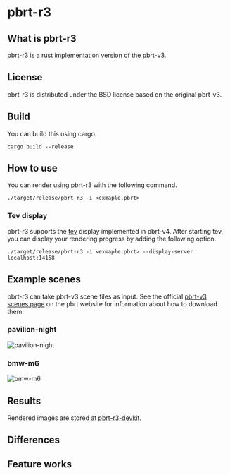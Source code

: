 # pbrt-r3

## What is pbrt-r3
pbrt-r3 is a rust implementation version of the pbrt-v3.

## License
pbrt-r3 is distributed under the BSD license based on the original pbrt-v3.

## Build
You can build this using cargo.
```
cargo build --release
```

## How to use
You can render using pbrt-r3 with the following command.
```
./target/release/pbrt-r3 -i <exmaple.pbrt>
```
### Tev display
pbrt-r3 supports the [tev](https://github.com/Tom94/tev) display implemented in pbrt-v4.
After starting tev, you can display your rendering progress by adding the following option.
```
./target/release/pbrt-r3 -i <exmaple.pbrt> --display-server localhost:14158
```


## Example scenes
pbrt-r3 can take pbrt-v3 scene files as input.
See the official [pbrt-v3 scenes page](http://pbrt.org/scenes-v3.html) on the pbrt website for information about how to download them.
### pavilion-night
![pavilion-night](https://github.com/user-attachments/assets/aa492fa3-493c-45f1-94e3-5c52a60086d6)
### bmw-m6
![bmw-m6](https://github.com/user-attachments/assets/33195ce5-f638-4e33-8414-e1d6e2c28485)





## Results
Rendered images are stored at [pbrt-r3-devkit](https://github.com/ototoi/pbrt-r3-devkit).

## Differences

## Feature works

